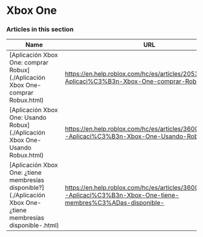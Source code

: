 # Xbox One  
### Articles in this section
Name|URL
-|-
[Aplicación Xbox One: comprar Robux](./Aplicación Xbox One- comprar Robux.html) |https://en.help.roblox.com/hc/es/articles/205355400-Aplicaci%C3%B3n-Xbox-One-comprar-Robux
[Aplicación Xbox One: Usando Robux](./Aplicación Xbox One- Usando Robux.html) |https://en.help.roblox.com/hc/es/articles/360023138771-Aplicaci%C3%B3n-Xbox-One-Usando-Robux
[Aplicación Xbox One: ¿tiene membresías disponible?](./Aplicación Xbox One- ¿tiene membresías disponible-.html) |https://en.help.roblox.com/hc/es/articles/360000334663-Aplicaci%C3%B3n-Xbox-One-tiene-membres%C3%ADas-disponible-